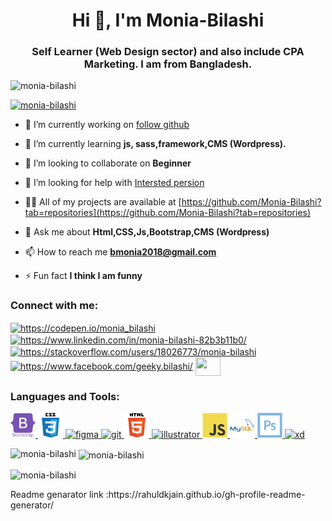 <h1 align="center">Hi 👋, I'm Monia-Bilashi</h1>
<h3 align="center">Self Learner (Web Design sector) and also include CPA Marketing. I am from Bangladesh.</h3>

<p align="left"> <img src="https://komarev.com/ghpvc/?username=monia-bilashi&label=Profile%20views&color=0e75b6&style=flat" alt="monia-bilashi" /> </p>

<p align="left"> <a href="https://github.com/ryo-ma/github-profile-trophy"><img src="https://github-profile-trophy.vercel.app/?username=monia-bilashi&theme=  juicyfresh" alt="monia-bilashi" /></a> </p>

- 🔭 I’m currently working on [follow github](https://github.com/Monia-Bilashi?tab=repositories)

- 🌱 I’m currently learning **js, sass,framework,CMS (Wordpress).**

- 👯 I’m looking to collaborate on **Beginner**

- 🤝 I’m looking for help with [Intersted persion](https://github.com/Monia-Bilashi?tab=repositories)

- 👨‍💻 All of my projects are available at [https://github.com/Monia-Bilashi?tab=repositories](https://github.com/Monia-Bilashi?tab=repositories)

- 💬 Ask me about **Html,CSS,Js,Bootstrap,CMS (Wordpress)**

- 📫 How to reach me **bmonia2018@gmail.com**

- ⚡ Fun fact **I think I am funny**

<h3 align="left">Connect with me:</h3>
<p align="left">
<a href="https://codepen.io/https://codepen.io/monia_bilashi" target="blank"><img align="center" src="https://raw.githubusercontent.com/rahuldkjain/github-profile-readme-generator/master/src/images/icons/Social/codepen.svg" alt="https://codepen.io/monia_bilashi" height="30" width="40" /></a>
<a href="https://linkedin.com/in/https://www.linkedin.com/in/monia-bilashi-82b3b11b0/" target="blank"><img align="center" src="https://raw.githubusercontent.com/rahuldkjain/github-profile-readme-generator/master/src/images/icons/Social/linked-in-alt.svg" alt="https://www.linkedin.com/in/monia-bilashi-82b3b11b0/" height="30" width="40" /></a>
<a href="https://stackoverflow.com/users/https://stackoverflow.com/users/18026773/monia-bilashi" target="blank"><img align="center" src="https://raw.githubusercontent.com/rahuldkjain/github-profile-readme-generator/master/src/images/icons/Social/stack-overflow.svg" alt="https://stackoverflow.com/users/18026773/monia-bilashi" height="30" width="40" /></a>
<a href="https://fb.com/https://www.facebook.com/geeky.bilashi/" target="blank"><img align="center" src="https://raw.githubusercontent.com/rahuldkjain/github-profile-readme-generator/master/src/images/icons/Social/facebook.svg" alt="https://www.facebook.com/geeky.bilashi/" height="30" width="40" /></a>
<a href="https://www.youtube.com/channel/UCUevlh-p8Ivh8taEnRRCd0Q" target="blank"><img align="center" src="https://raw.githubusercontent.com/rahuldkjain/github-profile-readme-generator/master/src/images/icons/Social/youtube.svg" height="30" width="40" /></a>
</p>

<h3 align="left">Languages and Tools:</h3>
<p align="left"> <a href="https://getbootstrap.com" target="_blank" rel="noreferrer"> <img src="https://raw.githubusercontent.com/devicons/devicon/master/icons/bootstrap/bootstrap-plain-wordmark.svg" alt="bootstrap" width="40" height="40"/> </a> <a href="https://www.w3schools.com/css/" target="_blank" rel="noreferrer"> <img src="https://raw.githubusercontent.com/devicons/devicon/master/icons/css3/css3-original-wordmark.svg" alt="css3" width="40" height="40"/> </a> <a href="https://www.figma.com/" target="_blank" rel="noreferrer"> <img src="https://www.vectorlogo.zone/logos/figma/figma-icon.svg" alt="figma" width="40" height="40"/> </a> <a href="https://git-scm.com/" target="_blank" rel="noreferrer"> <img src="https://www.vectorlogo.zone/logos/git-scm/git-scm-icon.svg" alt="git" width="40" height="40"/> </a> <a href="https://www.w3.org/html/" target="_blank" rel="noreferrer"> <img src="https://raw.githubusercontent.com/devicons/devicon/master/icons/html5/html5-original-wordmark.svg" alt="html5" width="40" height="40"/> </a> <a href="https://www.adobe.com/in/products/illustrator.html" target="_blank" rel="noreferrer"> <img src="https://www.vectorlogo.zone/logos/adobe_illustrator/adobe_illustrator-icon.svg" alt="illustrator" width="40" height="40"/> </a> <a href="https://developer.mozilla.org/en-US/docs/Web/JavaScript" target="_blank" rel="noreferrer"> <img src="https://raw.githubusercontent.com/devicons/devicon/master/icons/javascript/javascript-original.svg" alt="javascript" width="40" height="40"/> </a> <a href="https://www.mysql.com/" target="_blank" rel="noreferrer"> <img src="https://raw.githubusercontent.com/devicons/devicon/master/icons/mysql/mysql-original-wordmark.svg" alt="mysql" width="40" height="40"/> </a> <a href="https://www.photoshop.com/en" target="_blank" rel="noreferrer"> <img src="https://raw.githubusercontent.com/devicons/devicon/master/icons/photoshop/photoshop-line.svg" alt="photoshop" width="40" height="40"/> </a> <a href="https://www.adobe.com/products/xd.html" target="_blank" rel="noreferrer"> <img src="https://cdn.worldvectorlogo.com/logos/adobe-xd.svg" alt="xd" width="40" height="40"/> </a> </p>

<p><img align="left" src="https://github-readme-stats.vercel.app/api/top-langs?username=monia-bilashi&show_icons=true&locale=en&layout=compact" alt="monia-bilashi" /></p>

<p>&nbsp;<img align="center" src="https://github-readme-stats.vercel.app/api?username=monia-bilashi&show_icons=true&locale=en" alt="monia-bilashi" /></p>

<p><img align="center" src="https://github-readme-streak-stats.herokuapp.com/?user=monia-bilashi&" alt="monia-bilashi" /></p>
Readme genarator link :https://rahuldkjain.github.io/gh-profile-readme-generator/

